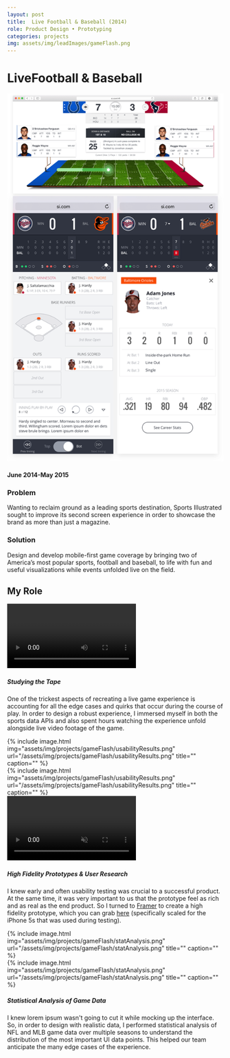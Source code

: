 ```yaml
---
layout: post
title:  Live Football & Baseball (2014)
role: Product Design • Prototyping
categories: projects
img: assets/img/leadImages/gameFlash.png
---
```


<div class="title--gameflash">
  <h1 class="headline">Live<span class="impact--gameflash">Football & Baseball</span></h1>
  <img src="../assets/img/projects/gameFlash/hero.png" alt="" class="hero-img">
  <h4 class="date">June 2014-May 2015</h4>
  <div class="intro">
    <h3>Problem</h3>
    <p>Wanting to reclaim ground as a leading sports destination, Sports Illustrated sought to improve its second screen experience in order to showcase the brand as more than just a magazine.</p>
    <h3>Solution</h3>
    <p>Design and develop mobile-first game coverage by bringing two of America’s most popular sports, football and baseball, to life with fun and useful visualizations while events unfolded live on the field.</p>
  </div>
</div>
<section>
  <h2 class="bullet">My Role</h2>
  <div class="highlight-odd">
    <video class="screencap" src="/assets/videos/gameflashScreencap.mp4" poster="" controls></video>
    <div class="takeaway">
      <h5 class="example">Studying the Tape</h5>
      <p class="description">One of the trickest aspects of recreating a live game experience is accounting for all the edge cases and quirks that occur during the course of play. In order to design a robust experience, I immersed myself in both the sports data APIs and also spent hours watching the experience unfold alongside live video footage of the game.</p>
    </div>
  </div>
  <div class="highlight-even">
    <div class="gfPrototypes">
      <div class="screenshot-sm">{% include image.html img="assets/img/projects/gameFlash/usabilityResults.png" url="/assets/img/projects/gameFlash/usabilityResults.png" title="" caption="" %}</div>
      <div class="screenshot-lg">{% include image.html img="assets/img/projects/gameFlash/usabilityResults.png" url="/assets/img/projects/gameFlash/usabilityResults.png" title="" caption="" %}</div>
      <div class="gameflashWrapper">
        <video class="screencap" src="/assets/videos/gameflashPrototype.mov" poster="" loop autoplay playsinline muted controls></video>
      </div>
    </div>
    <div class="takeaway">
      <h5 class="example">High Fidelity Prototypes & User Research</h5>
      <p class="description">I knew early and often usability testing was crucial to a successful product. At the same time, it was very important to us that the prototype feel as rich and as real as the end product. So I turned to <a href="https://framerjs.com/">Framer</a> to create a high fidelity prototype, which you can grab <a href="../assets/prototypes/mlbGameFlashPrototype.framer">here</a> (specifically scaled for the iPhone 5s that was used during testing).</p>
    </div>
  </div>
  <div class="highlight-odd">
    <div class="screenshot-sm">{% include image.html img="assets/img/projects/gameFlash/statAnalysis.png" url="/assets/img/projects/gameFlash/statAnalysis.png" title="" caption="" %}</div>
    <div class="screenshot-lg">{% include image.html img="assets/img/projects/gameFlash/statAnalysis.png" url="/assets/img/projects/gameFlash/statAnalysis.png" title="" caption="" %}</div>
    <div class="takeaway">
      <h5 class="example">Statistical Analysis of Game Data</h5>
      <p class="description">I knew lorem ipsum wasn't going to cut it while mocking up the interface. So, in order to design with realistic data, I performed statistical analysis of NFL and MLB game data over multiple seasons to understand the distribution of the most important UI data points. This helped our team anticipate the many edge cases of the experience.</p>
    </div>
  </div>
</section>
